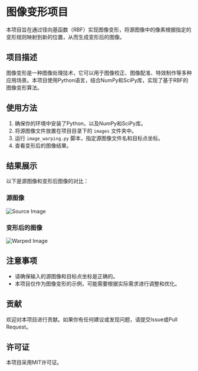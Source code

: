# 图像变形项目

本项目旨在通过径向基函数（RBF）实现图像变形，将源图像中的像素根据指定的变形规则映射到新的位置，从而生成变形后的图像。

## 项目描述

图像变形是一种图像处理技术，它可以用于图像校正、图像配准、特效制作等多种应用场景。本项目使用Python语言，结合NumPy和SciPy库，实现了基于RBF的图像变形算法。

## 使用方法

1. 确保你的环境中安装了Python，以及NumPy和SciPy库。
2. 将源图像文件放置在项目目录下的 `images` 文件夹中。
3. 运行 `image_warping.py` 脚本，指定源图像文件名和目标点坐标。
4. 查看变形后的图像结果。

## 结果展示

以下是源图像和变形后图像的对比：

### 源图像
![Source Image](images/source.jpg)

### 变形后的图像
![Warped Image](images/warped.jpg)

## 注意事项

- 请确保输入的源图像和目标点坐标是正确的。
- 本项目仅作为图像变形的示例，可能需要根据实际需求进行调整和优化。

## 贡献

欢迎对本项目进行贡献。如果你有任何建议或发现问题，请提交Issue或Pull Request。

## 许可证

本项目采用MIT许可证。
